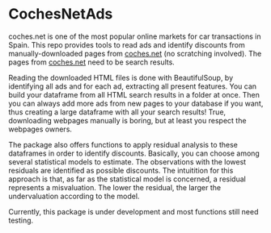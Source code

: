 # CochesNetAds
coches.net is one of the most popular online markets for car transactions in Spain. This repo provides tools to read ads and identify discounts from manually-downloaded pages from [coches.net](coches.net) (no scratching involved). The pages from [coches.net](coches.net) need to be search results.

Reading the downloaded HTML files is done with BeautifulSoup, by identifying all ads and for each ad, extracting all present features. You can build your dataframe from all HTML search results in a folder at once. Then you can always add more ads from new pages to your database if you want, thus creating a large dataframe with all your search results! True, downloading webpages manually is boring, but at least you respect the webpages owners.

The package also offers functions to apply residual analysis to these dataframes in order to identify discounts. Basically, you can choose among several statistical models to estimate. The observations with the lowest residuals are identified as possible discounts. The intuitition for this approach is that, as far as the statistical model is concerned, a residual represents a misvaluation. The lower the residual, the larger the undervaluation according to the model.

Currently, this package is under development and most functions still need testing.

